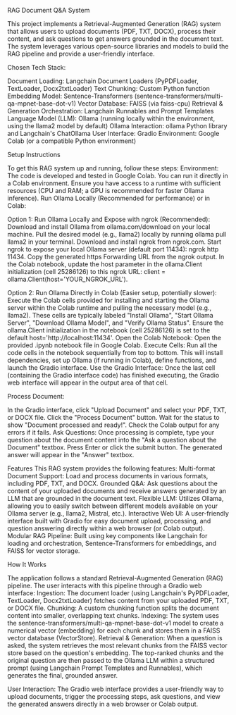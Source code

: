 RAG Document Q&A System


This project implements a Retrieval-Augmented Generation (RAG) system that allows users to upload documents (PDF, TXT, DOCX), process their content, and ask questions to get answers grounded in the document text. The system leverages various open-source libraries and models to build the RAG pipeline and provide a user-friendly interface.


Chosen Tech Stack:

Document Loading: Langchain Document Loaders (PyPDFLoader, TextLoader, Docx2txtLoader)
Text Chunking: Custom Python function
Embedding Model: Sentence-Transformers (sentence-transformers/multi-qa-mpnet-base-dot-v1)
Vector Database: FAISS (via faiss-cpu)
Retrieval & Generation Orchestration: Langchain Runnables and Prompt Templates
Language Model (LLM): Ollama (running locally within the environment, using the llama2 model by default)
Ollama Interaction: ollama Python library and Langchain's ChatOllama
User Interface: Gradio
Environment: Google Colab (or a compatible Python environment)


Setup Instructions

To get this RAG system up and running, follow these steps:
Environment: The code is developed and tested in Google Colab. You can run it directly in a Colab environment. Ensure you have access to a runtime with sufficient resources (CPU and RAM; a GPU is recommended for faster Ollama inference).
Run Ollama Locally (Recommended for performance) or in Colab:

Option 1: Run Ollama Locally and Expose with ngrok (Recommended):
Download and install Ollama from ollama.com/download on your local machine.
Pull the desired model (e.g., llama2) locally by running ollama pull llama2 in your terminal.
Download and install ngrok from ngrok.com.
Start ngrok to expose your local Ollama server (default port 11434): ngrok http 11434.
Copy the generated https Forwarding URL from the ngrok output.
In the Colab notebook, update the host parameter in the ollama.Client initialization (cell 25286126) to this ngrok URL: client = ollama.Client(host='YOUR_NGROK_URL').

Option 2: Run Ollama Directly in Colab (Easier setup, potentially slower):
Execute the Colab cells provided for installing and starting the Ollama server within the Colab runtime and pulling the necessary model (e.g., llama2). These cells are typically labeled "Install Ollama", "Start Ollama Server", "Download Ollama Model", and "Verify Ollama Status".
Ensure the ollama.Client initialization in the notebook (cell 25286126) is set to the default host='http://localhost:11434'.
Open the Colab Notebook: Open the provided .ipynb notebook file in Google Colab.
Execute Cells: Run all the code cells in the notebook sequentially from top to bottom. This will install dependencies, set up Ollama (if running in Colab), define functions, and launch the Gradio interface.
Use the Gradio Interface: Once the last cell (containing the Gradio interface code) has finished executing, the Gradio web interface will appear in the output area of that cell.


Process Document:

In the Gradio interface, click "Upload Document" and select your PDF, TXT, or DOCX file.
Click the "Process Document" button. Wait for the status to show "Document processed and ready!". Check the Colab output for any errors if it fails.
Ask Questions: Once processing is complete, type your question about the document content into the "Ask a question about the Document" textbox.
Press Enter or click the submit button. The generated answer will appear in the "Answer" textbox.


Features
This RAG system provides the following features:
Multi-format Document Support: Load and process documents in various formats, including PDF, TXT, and DOCX.
Grounded Q&A: Ask questions about the content of your uploaded documents and receive answers generated by an LLM that are grounded in the document text.
Flexible LLM: Utilizes Ollama, allowing you to easily switch between different models available on your Ollama server (e.g., llama2, Mistral, etc.).
Interactive Web UI: A user-friendly interface built with Gradio for easy document upload, processing, and question answering directly within a web browser (or Colab output).
Modular RAG Pipeline: Built using key components like Langchain for loading and orchestration, Sentence-Transformers for embeddings, and FAISS for vector storage.




How It Works

The application follows a standard Retrieval-Augmented Generation (RAG) pipeline. The user interacts with this pipeline through a Gradio web interface:
Ingestion: The document loader (using Langchain's PyPDFLoader, TextLoader, Docx2txtLoader) fetches content from your uploaded PDF, TXT, or DOCX file.
Chunking: A custom chunking function splits the document content into smaller, overlapping text chunks.
Indexing: The system uses the sentence-transformers/multi-qa-mpnet-base-dot-v1 model to create a numerical vector (embedding) for each chunk and stores them in a FAISS vector database (VectorStore).
Retrieval & Generation: When a question is asked, the system retrieves the most relevant chunks from the FAISS vector store based on the question's embedding. The top-ranked chunks and the original question are then passed to the Ollama LLM within a structured prompt (using Langchain Prompt Templates and Runnables), which generates the final, grounded answer.

User Interaction: The Gradio web interface provides a user-friendly way to upload documents, trigger the processing steps, ask questions, and view the generated answers directly in a web browser or Colab output.

